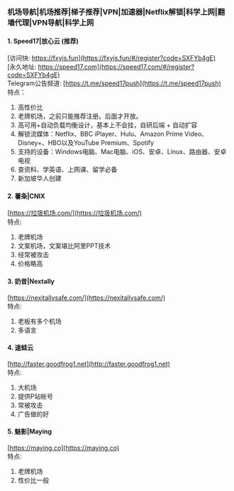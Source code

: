 ### 机场导航|机场推荐|梯子推荐|VPN|加速器|Netflix解锁|科学上网|翻墙代理|VPN导航|科学上网  
#### 1. Speed17|放心云 (推荐)
[访问快: https://fxyjs.fun](https://fxyjs.fun/#/register?code=SXFYb4gE)  
[永久地址: https://speed17.com](https://speed17.com/#/register?code=SXFYb4gE)  
Telegram公告频道: [https://t.me/speed17push](https://t.me/speed17push)  
特点：
1. 高性价比
2. 老牌机场，之前只能推荐注册。后面才开放。
3. 高可用+自动负载均衡设计，基本上不会挂，自研后端 + 自动扩容
4. 解锁流媒体：Netflix、BBC iPlayer、Hulu、Amazon Prime Video、Disney+、HBO以及YouTube Premium、Spotify
5. 支持的设备：Windows电脑、Mac电脑、iOS、安卓、Linux、路由器、安卓电视 
6. 查资料、学英语、上网课、留学必备 
7. 新加坡华人创建
#### 2. 薯条|CNIX
[https://垃圾机场.com/](https://垃圾机场.com/)  
特点:
1. 老牌机场
2. 文案机场，文案堪比阿里PPT技术
3. 经常被攻击
4. 价格略高
#### 3. 奶昔|Nextally
[https://nexitallysafe.com/](https://nexitallysafe.com/)  
特点:
1. 老板有多个机场
2. 多语言
#### 4. 速蛙云
[http://faster.goodfrog1.net](http://faster.goodfrog1.net)  
特点:
1. 大机场
2. 提供P站帐号
3. 常被攻击
4. 广告做的好
#### 5. 魅影|Maying
[https://maying.co](https://maying.co)  
特点:
1. 老牌机场
2. 性价比一般